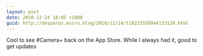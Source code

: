 ```yaml
---
layout: post
date: 2010-12-24 18:05 +1000
guid: http://desparoz.micro.blog/2010/12/24/t18215558944133120.html
---
```

Cool to see #Camera+ back on the App Store. While I always had it, good to get updates

